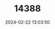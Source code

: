 ---
title: "14388"
category: "Neacomys spinosus"
draft: false
date: 2024-02-22 13:03:50
languages:
  English: ["Bristly Mouse"]
---